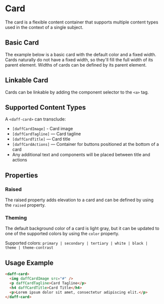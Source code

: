 # Card
The card is a flexible content container that supports multiple content types used in the context of a single subject.

## Basic Card
The example below is a basic card with the default color and a fixed width. Cards naturally do not have a fixed width, so they'll fill the full width of its parent element. Widths of cards can be defined by its parent element.

<design-land-example-viewer-container example="basic-card"></design-land-example-viewer-container>

## Linkable Card
Cards can be linkable by adding the component selector to the <code>&lt;a&gt;</code> tag.

<design-land-example-viewer-container example="linkable-card"></design-land-example-viewer-container>

## Supported Content Types
A `<daff-card>` can transclude:
- `[daffCardImage]` - Card image
- `[daffCardTagline]` — Card tagline
- `[daffCardTitle]` — Card title
- `[daffCardActions]` — Container for buttons positioned at the bottom of a card
- Any additional text and components will be placed between title and actions

## Properties

### Raised
The raised property adds elevation to a card and can be defined by using the `raised` property.

<design-land-example-viewer-container example="raised-card"></design-land-example-viewer-container>

### Theming
The default background color of a card is light gray, but it can be updated to one of the supported colors by using the `color` property.

Supported colors: `primary | secondary | tertiary | white | black | theme | theme-contrast`

<design-land-example-viewer-container example="card-theming"></design-land-example-viewer-container>

## Usage Example
``` html
<daff-card>
  <img daffCardImage src="#" />
  <p daffCardTagline>Card Tagline</p>
  <h4 daffCardTitle>Card Title</h4>
  <p>Lorem ipsum dolor sit amet, consectetur adipiscing elit.</p>
</daff-card>
```

